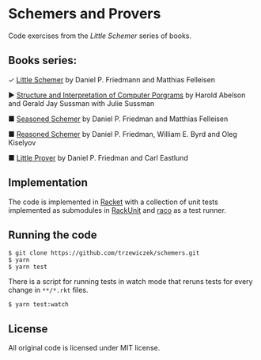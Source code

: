 # Schemers and Provers

Code exercises from the *Little Schemer* series of books. 


## Books series:

✓ [Little Schemer](https://mitpress.mit.edu/books/little-schemer)
  by Daniel P. Friedmann and Matthias Felleisen
  
▶ [Structure and Interpretation of Computer Porgrams](https://mitpress.mit.edu/sicp/)
  by Harold Abelson and Gerald Jay Sussman with Julie Sussman 

■ [Seasoned Schemer](https://mitpress.mit.edu/books/seasoned-schemer)
  by Daniel P. Friedman and Matthias Felleisen

■ [Reasoned Schemer](https://mitpress.mit.edu/books/reasoned-schemer)
  by Daniel P. Friedman, William E. Byrd and Oleg Kiselyov

■ [Little Prover](https://mitpress.mit.edu/books/little-prover)
  by Daniel P. Friedman and Carl Eastlund


## Implementation

The code is implemented in [Racket](https://racket-lang.org/) with 
a collection of unit tests implemented as submodules in
[RackUnit](https://docs.racket-lang.org/rackunit/) and
[raco](https://docs.racket-lang.org/raco) as a test runner. 


## Running the code

```{bash}
$ git clone https://github.com/trzewiczek/schemers.git
$ yarn
$ yarn test
```

There is a script for running tests in watch mode that reruns tests for
every change in `**/*.rkt` files. 

```{bash}
$ yarn test:watch
```

## License

All original code is licensed under MIT license. 


